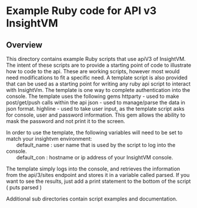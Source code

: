 # Example Ruby code for API v3 InsightVM

## Overview
This directory contains example Ruby scripts that use apiV3 of InsightVM.  The intent of these scripts are to provide a starting point of code to illustrate how to code to the api.
These are working scripts, however most would need modifications to fit a specific need.
A template script is also provided that can be used as a starting point for writing any ruby api script to interact with InsightVm.  The template is one way to complete authentication into the console.
The template uses the following gems
httparty - used to make post/get/push calls within the api
json - used to manage/parse the data in json format.
highline - used to take user input, as the template script asks for console, user and password information.  This gem allows the ability to mask the password and not print it to the screen.

In order to use the template, the following variables will need to be set to match your insightvm environment:  
&emsp;&emsp;default_name : user name that is used by the script to log into the console.  
&emsp;&emsp;default_con  : hostname or ip address of your InsightVM console.  

The template simply logs into the console, and retrieves the information from the api/3/sites endpoint and stores it in a variable called parsed.  If you want to see the results, just add a print statement
to the bottom of the script ( puts parsed )


Additional sub directories contain script examples and documentation.
